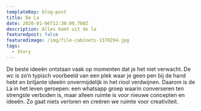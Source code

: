 ```yaml
---
templateKey: blog-post
title: De La
date: 2020-01-06T12:30:00.708Z
description: Alles komt uit de la
featuredpost: false
featuredimage: /img/file-cabinets-1370294.jpg
tags:
  - Story
---
```

De beste ideeën ontstaan vaak op momenten dat je het niet verwacht. De wc is zo’n typisch voorbeeld van een plek waar je geen pen bij de hand hebt en briljante ideeën onvermijdelijk in het riool verdwijnen. Daarom is de La in het leven geroepen: een whatsapp groep waarin converseren ten strengste verboden is, maar alleen ruimte is voor nieuwe concepten en ideeën. Zo gaat niets verloren en creëren we ruimte voor creativiteit.
